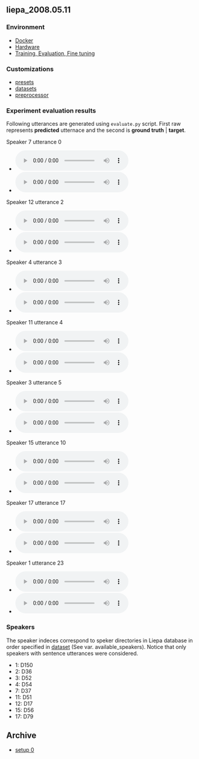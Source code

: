 ## liepa_2008.05.11

### Environment

- [Docker](docker.md)
- [Hardware](hardware.md)
- [Training, Evaluation, Fine tuning](training.md)

### Customizations

- [presets](experiment/liepa_2008.05.11/presets/liepa_multi.json)
- [datasets](experiment/liepa_2008.05.11/datasets/liepa.py)
- [preprocessor](experiment/liepa_2008.05.11/liepa_multi.py)

### Experiment evaluation results

Following utterances are generated using `evaluate.py` script. First raw represents **predicted** utternace and the second is **ground truth** | **target**.

Speaker 7 utterance 0
- <audio controls="controls" ><source src="/wavenet_vocoder_liepa/experiment/liepa_2008.05.11/audio/speaker7_0_checkpoint_step000590000_ema_predicted.wav" autoplay/>Your browser does not support the audio element.</audio>
- <audio controls="controls" ><source src="/wavenet_vocoder_liepa/experiment/liepa_2008.05.11/audio/speaker7_0_checkpoint_step000590000_ema_target.wav" autoplay/>Your browser does not support the audio element.</audio>

Speaker 12 utterance 2
- <audio controls="controls" ><source src="/wavenet_vocoder_liepa/experiment/liepa_2008.05.11/audio/speaker12_2_checkpoint_step000590000_ema_predicted.wav" autoplay/>Your browser does not support the audio element.</audio>
- <audio controls="controls" ><source src="/wavenet_vocoder_liepa/experiment/liepa_2008.05.11/audio/speaker12_2_checkpoint_step000590000_ema_target.wav" autoplay/>Your browser does not support the audio element.</audio>

Speaker 4 utterance 3
- <audio controls="controls" ><source src="/wavenet_vocoder_liepa/experiment/liepa_2008.05.11/audio/speaker4_3_checkpoint_step000590000_ema_predicted.wav" autoplay/>Your browser does not support the audio element.</audio>
- <audio controls="controls" ><source src="/wavenet_vocoder_liepa/experiment/liepa_2008.05.11/audio/speaker4_3_checkpoint_step000590000_ema_target.wav" autoplay/>Your browser does not support the audio element.</audio>

Speaker 11 utterance 4
- <audio controls="controls" ><source src="/wavenet_vocoder_liepa/experiment/liepa_2008.05.11/audio/speaker11_4_checkpoint_step000590000_ema_predicted.wav" autoplay/>Your browser does not support the audio element.</audio>
- <audio controls="controls" ><source src="/wavenet_vocoder_liepa/experiment/liepa_2008.05.11/audio/speaker11_4_checkpoint_step000590000_ema_target.wav" autoplay/>Your browser does not support the audio element.</audio>

Speaker 3 utterance 5
- <audio controls="controls" ><source src="/wavenet_vocoder_liepa/experiment/liepa_2008.05.11/audio/speaker3_5_checkpoint_step000590000_ema_predicted.wav" autoplay/>Your browser does not support the audio element.</audio>
- <audio controls="controls" ><source src="/wavenet_vocoder_liepa/experiment/liepa_2008.05.11/audio/speaker3_5_checkpoint_step000590000_ema_target.wav" autoplay/>Your browser does not support the audio element.</audio>

Speaker 15 utterance 10
- <audio controls="controls" ><source src="/wavenet_vocoder_liepa/experiment/liepa_2008.05.11/audio/speaker15_10_checkpoint_step000590000_ema_predicted.wav" autoplay/>Your browser does not support the audio element.</audio>
- <audio controls="controls" ><source src="/wavenet_vocoder_liepa/experiment/liepa_2008.05.11/audio/speaker15_10_checkpoint_step000590000_ema_target.wav" autoplay/>Your browser does not support the audio element.</audio>

Speaker 17 utterance 17
- <audio controls="controls" ><source src="/wavenet_vocoder_liepa/experiment/liepa_2008.05.11/audio/speaker17_17_checkpoint_step000590000_ema_predicted.wav" autoplay/>Your browser does not support the audio element.</audio>
- <audio controls="controls" ><source src="/wavenet_vocoder_liepa/experiment/liepa_2008.05.11/audio/speaker17_17_checkpoint_step000590000_ema_target.wav" autoplay/>Your browser does not support the audio element.</audio>

Speaker 1 utterance 23
- <audio controls="controls" ><source src="/wavenet_vocoder_liepa/experiment/liepa_2008.05.11/audio/speaker1_23_checkpoint_step000590000_ema_predicted.wav" autoplay/>Your browser does not support the audio element.</audio>
- <audio controls="controls" ><source src="/wavenet_vocoder_liepa/experiment/liepa_2008.05.11/audio/speaker1_23_checkpoint_step000590000_ema_target.wav" autoplay/>Your browser does not support the audio element.</audio>

### Speakers
The speaker indeces correspond to speker directories in Liepa database in order specified in [dataset](experiment/liepa_2008.05.11/datasets/liepa.py) (See var. available_speakers). Notice that only speakers with sentence utterances were considered.

- 1: D150
- 2: D36
- 3: D52
- 4: D54
- 7: D37
- 11: D51
- 12: D17
- 15: D56
- 17: D79

## Archive
- [setup 0](setup_0.md)
